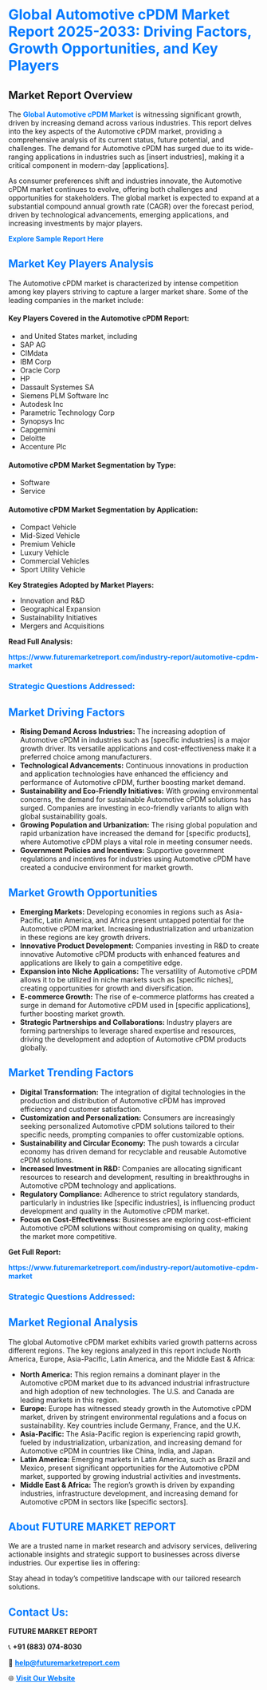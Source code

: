 <h1 style="color: #007BFF;">Global Automotive cPDM Market Report 2025-2033: Driving Factors, Growth Opportunities, and Key Players</h1>

<section id="overview">
<h2>Market Report Overview</h2>
<p>The <a href="https://www.futuremarketreport.com/industry-report/automotive-cpdm-market" style="color: #007BFF; text-decoration: none;"><strong>Global Automotive cPDM Market</strong></a> is witnessing significant growth, driven by increasing demand across various industries. This report delves into the key aspects of the Automotive cPDM market, providing a comprehensive analysis of its current status, future potential, and challenges. The demand for Automotive cPDM has surged due to its wide-ranging applications in industries such as [insert industries], making it a critical component in modern-day [applications].</p>
<p>As consumer preferences shift and industries innovate, the Automotive cPDM market continues to evolve, offering both challenges and opportunities for stakeholders. The global market is expected to expand at a substantial compound annual growth rate (CAGR) over the forecast period, driven by technological advancements, emerging applications, and increasing investments by major players.</p>
</section>

<section id="overview">
<p><a href="https://www.futuremarketreport.com/request-sample/reportId=106708" style="color: #007BFF; text-decoration: none;"><strong>Explore Sample Report Here</strong></a></p>
</section>

<section id="key-players">
<h2 style="color: #007BFF;">Market Key Players Analysis</h2>
<p>The Automotive cPDM market is characterized by intense competition among key players striving to capture a larger market share. Some of the leading companies in the market include:</p>
<h4>Key Players Covered in the Automotive cPDM Report:</h4>
<ul><li>and United States market, including</li><li>SAP AG</li><li>CIMdata</li><li>IBM Corp</li><li>Oracle Corp</li><li>HP</li><li>Dassault Systemes SA</li><li>Siemens PLM Software Inc</li><li>Autodesk Inc</li><li>Parametric Technology Corp</li><li>Synopsys Inc</li><li>Capgemini</li><li>Deloitte</li><li>Accenture Plc</li></ul>
<h4>Automotive cPDM Market Segmentation by Type:</h4>
<ul><li>Software</li><li>Service</li></ul>

<h4>Automotive cPDM Market Segmentation by Application:</h4>
<ul><li>Compact Vehicle</li><li>Mid-Sized Vehicle</li><li>Premium Vehicle</li><li>Luxury Vehicle</li><li>Commercial Vehicles</li><li>Sport Utility Vehicle</li></ul>
<p><strong>Key Strategies Adopted by Market Players:</strong></p>
<ul>
<li>Innovation and R&D</li>
<li>Geographical Expansion</li>
<li>Sustainability Initiatives</li>
<li>Mergers and Acquisitions</li>
</ul>
</section>

<section>
<p><strong>Read Full Analysis: </strong></p><a href="https://www.futuremarketreport.com/industry-report/automotive-cpdm-market" style="color: #007BFF; text-decoration: none;"><strong>https://www.futuremarketreport.com/industry-report/automotive-cpdm-market</strong></a>
<h3 style="color: #007BFF;">Strategic Questions Addressed:</h3>
</section>

<section id="driving-factors">
<h2 style="color: #007BFF;">Market Driving Factors</h2>
<ul>
<li><strong>Rising Demand Across Industries:</strong> The increasing adoption of Automotive cPDM in industries such as [specific industries] is a major growth driver. Its versatile applications and cost-effectiveness make it a preferred choice among manufacturers.</li>
<li><strong>Technological Advancements:</strong> Continuous innovations in production and application technologies have enhanced the efficiency and performance of Automotive cPDM, further boosting market demand.</li>
<li><strong>Sustainability and Eco-Friendly Initiatives:</strong> With growing environmental concerns, the demand for sustainable Automotive cPDM solutions has surged. Companies are investing in eco-friendly variants to align with global sustainability goals.</li>
<li><strong>Growing Population and Urbanization:</strong> The rising global population and rapid urbanization have increased the demand for [specific products], where Automotive cPDM plays a vital role in meeting consumer needs.</li>
<li><strong>Government Policies and Incentives:</strong> Supportive government regulations and incentives for industries using Automotive cPDM have created a conducive environment for market growth.</li>
</ul>
</section>

<section id="growth-opportunities">
<h2 style="color: #007BFF;">Market Growth Opportunities</h2>
<ul>
<li><strong>Emerging Markets:</strong> Developing economies in regions such as Asia-Pacific, Latin America, and Africa present untapped potential for the Automotive cPDM market. Increasing industrialization and urbanization in these regions are key growth drivers.</li>
<li><strong>Innovative Product Development:</strong> Companies investing in R&D to create innovative Automotive cPDM products with enhanced features and applications are likely to gain a competitive edge.</li>
<li><strong>Expansion into Niche Applications:</strong> The versatility of Automotive cPDM allows it to be utilized in niche markets such as [specific niches], creating opportunities for growth and diversification.</li>
<li><strong>E-commerce Growth:</strong> The rise of e-commerce platforms has created a surge in demand for Automotive cPDM used in [specific applications], further boosting market growth.</li>
<li><strong>Strategic Partnerships and Collaborations:</strong> Industry players are forming partnerships to leverage shared expertise and resources, driving the development and adoption of Automotive cPDM products globally.</li>
</ul>
</section>

<section id="trending-factors">
<h2 style="color: #007BFF;">Market Trending Factors</h2>
<ul>
<li><strong>Digital Transformation:</strong> The integration of digital technologies in the production and distribution of Automotive cPDM has improved efficiency and customer satisfaction.</li>
<li><strong>Customization and Personalization:</strong> Consumers are increasingly seeking personalized Automotive cPDM solutions tailored to their specific needs, prompting companies to offer customizable options.</li>
<li><strong>Sustainability and Circular Economy:</strong> The push towards a circular economy has driven demand for recyclable and reusable Automotive cPDM solutions.</li>
<li><strong>Increased Investment in R&D:</strong> Companies are allocating significant resources to research and development, resulting in breakthroughs in Automotive cPDM technology and applications.</li>
<li><strong>Regulatory Compliance:</strong> Adherence to strict regulatory standards, particularly in industries like [specific industries], is influencing product development and quality in the Automotive cPDM market.</li>
<li><strong>Focus on Cost-Effectiveness:</strong> Businesses are exploring cost-efficient Automotive cPDM solutions without compromising on quality, making the market more competitive.</li>
</ul>
</section>

<section>
<p><strong>Get Full Report: </strong></p><a href="https://www.futuremarketreport.com/industry-report/automotive-cpdm-market" style="color: #007BFF; text-decoration: none;"><strong>https://www.futuremarketreport.com/industry-report/automotive-cpdm-market</strong></a>
<h3 style="color: #007BFF;">Strategic Questions Addressed:</h3>
</section>


<section id="regional-analysis">
<h2 style="color: #007BFF;">Market Regional Analysis</h2>
<p>The global Automotive cPDM market exhibits varied growth patterns across different regions. The key regions analyzed in this report include North America, Europe, Asia-Pacific, Latin America, and the Middle East & Africa:</p>
<ul>
<li><strong>North America:</strong> This region remains a dominant player in the Automotive cPDM market due to its advanced industrial infrastructure and high adoption of new technologies. The U.S. and Canada are leading markets in this region.</li>
<li><strong>Europe:</strong> Europe has witnessed steady growth in the Automotive cPDM market, driven by stringent environmental regulations and a focus on sustainability. Key countries include Germany, France, and the U.K.</li>
<li><strong>Asia-Pacific:</strong> The Asia-Pacific region is experiencing rapid growth, fueled by industrialization, urbanization, and increasing demand for Automotive cPDM in countries like China, India, and Japan.</li>
<li><strong>Latin America:</strong> Emerging markets in Latin America, such as Brazil and Mexico, present significant opportunities for the Automotive cPDM market, supported by growing industrial activities and investments.</li>
<li><strong>Middle East & Africa:</strong> The region’s growth is driven by expanding industries, infrastructure development, and increasing demand for Automotive cPDM in sectors like [specific sectors].</li>
</ul>
</section>

<footer>
<h2 style="color: #007BFF;">About FUTURE MARKET REPORT</h2>
<p>We are a trusted name in market research and advisory services, delivering actionable insights and strategic support to businesses across diverse industries. Our expertise lies in offering:</p>

<p>Stay ahead in today’s competitive landscape with our tailored research solutions.</p>

<h2 style="color: #007BFF;">Contact Us:</h2>
<p><strong>FUTURE MARKET REPORT</strong></p>
<p>📞 <strong>+91 (883) 074-8030</strong></p>
<p>📧 <strong><a href="mailto:help@futuremarketreport.com" style="color: #007BFF;">help@futuremarketreport.com</a></strong></p>
<p>🌐 <strong><a href="https://www.futuremarketreport.com/" style="color: #007BFF;">Visit Our Website</a></strong></p>
</footer>